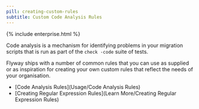 ```yaml
---
pill: creating-custom-rules
subtitle: Custom Code Analysis Rules
---
```

{% include enterprise.html %}

Code analysis is a mechanism for identifying problems in your migration scripts that is run as part of the `check -code` suite of tests.

Flyway ships with a number of common rules that you can use as supplied or as inspiration for creating your own custom rules that reflect the needs of your organisation.
- [Code Analysis Rules](Usage/Code Analysis Rules)
- [Creating Regular Expression Rules](Learn More/Creating Regular Expression Rules)
